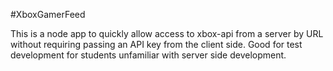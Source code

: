 #XboxGamerFeed

This is a node app to quickly allow access to xbox-api from a server by URL without requiring passing an API key from the client side. Good for test development for students unfamiliar with server side development.

